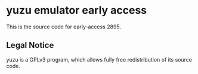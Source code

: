 yuzu emulator early access
=============

This is the source code for early-access 2895.

## Legal Notice

yuzu is a GPLv3 program, which allows fully free redistribution of its source code.